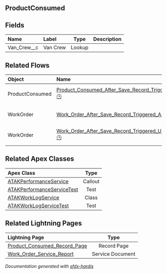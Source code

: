 ## ProductConsumed

<!-- Object description -->

## Fields

| Name      | Label | Type | Description |
| :-------- | :---- | :--: | :---------- | 
| Van_Crew__c | Van Crew | Lookup | <!-- --> |


## Related Flows

| Object | Name      | Type | Description |
| :----  | :-------- | :--: | :---------- | 
| ProductConsumed | [Product_Consumed_After_Save_Record_Triggered_Reset_Quantity_on_Hand](../flows/Product_Consumed_After_Save_Record_Triggered_Reset_Quantity_on_Hand.md) [🕒](../flows/Product_Consumed_After_Save_Record_Triggered_Reset_Quantity_on_Hand-history.md) |  Record After Save | <!-- --> |
| WorkOrder | [Work_Order_After_Save_Record_Triggered_Assign_Products_Consumed](../flows/Work_Order_After_Save_Record_Triggered_Assign_Products_Consumed.md) |  Record After Save | <!-- --> |
| WorkOrder | [Work_Order_After_Save_Record_Triggered_Unassign_Products_Consumed](../flows/Work_Order_After_Save_Record_Triggered_Unassign_Products_Consumed.md) [🕒](../flows/Work_Order_After_Save_Record_Triggered_Unassign_Products_Consumed-history.md) |  Record After Save | <!-- --> |


## Related Apex Classes

| Apex Class | Type |
| :----      | :--: | 
| [ATAKPerformanceService](../apex/ATAKPerformanceService.md) | Callout |
| [ATAKPerformanceServiceTest](../apex/ATAKPerformanceServiceTest.md) | Test |
| [ATAKWorkLogService](../apex/ATAKWorkLogService.md) | Class |
| [ATAKWorkLogServiceTest](../apex/ATAKWorkLogServiceTest.md) | Test |


## Related Lightning Pages

| Lightning Page | Type |
| :----      | :--: | 
| [Product_Consumed_Record_Page](../pages/Product_Consumed_Record_Page.md) |  Record Page |
| [Work_Order_Service_Report](../pages/Work_Order_Service_Report.md) |  Service Document |


_Documentation generated with [sfdx-hardis](https://sfdx-hardis.cloudity.com)_
